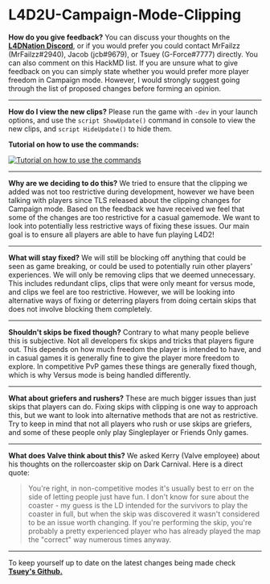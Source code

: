 # L4D2U-Campaign-Mode-Clipping

**How do you give feedback?**
You can discuss your thoughts on the [**L4DNation Discord**](https://discord.gg/SUb5aXUK6g), or if you would prefer you could contact MrFailzz (MrFailzz#2940), Jacob (jcb#9679), or Tsuey (G-Force#7777) directly. You can also comment on this HackMD list. If you are unsure what to give feedback on you can simply state whether you would prefer more player freedom in Campaign mode. However, I would strongly suggest going through the list of proposed changes before forming an opinion.

---

**How do I view the new clips?**
Please run the game with `-dev` in your launch options, and use the `script ShowUpdate()` command in console to view the new clips, and `script HideUpdate()` to hide them. 

**Tutorial on how to use the commands:**

[![**Tutorial on how to use the commands**](https://img.youtube.com/vi/eKrOtGaLWAs/0.jpg)](https://www.youtube.com/watch?v=eKrOtGaLWAs)

---

**Why are we deciding to do this?**
We tried to ensure that the clipping we added was not too restrictive during development, however we have been talking with players since TLS released about the clipping changes for Campaign mode. Based on the feedback we have received we feel that some of the changes are too restrictive for a casual gamemode. We want to look into potentially less restrictive ways of fixing these issues. Our main goal is to ensure all players are able to have fun playing L4D2!

---

**What will stay fixed?**
We will still be blocking off anything that could be seen as game breaking, or could be used to potentially ruin other players' experiences. We will only be removing clips that we deemed unnecessary. This includes redundant clips, clips that were only meant for versus mode, and clips we feel are too restrictive. However, we will be looking into alternative ways of fixing or deterring players from doing certain skips that does not involve blocking them completely.

---

**Shouldn't skips be fixed though?**
Contrary to what many people believe this is subjective. Not all developers fix skips and tricks that players figure out. This depends on how much freedom the player is intended to have, and in casual games it is generally fine to give the player more freedom to explore. In competitive PvP games these things are generally fixed though, which is why Versus mode is being handled differently.

---

**What about griefers and rushers?**
These are much bigger issues than just skips that players can do. Fixing skips with clipping is one way to approach this, but we want to look into alternative methods that are not as restrictive. Try to keep in mind that not all players who rush or use skips are griefers, and some of these people only play Singleplayer or Friends Only games.

---

**What does Valve think about this?**
We asked Kerry (Valve employee) about his thoughts on the rollercoaster skip on Dark Carnival. Here is a direct quote:
> You're right, in non-competitive modes it's usually best to err on the side of letting people just have fun. I don't know for sure about the coaster - my guess is the LD intended for the survivors to play the coaster in full, but when the skip was discovered it wasn't considered to be an issue worth changing. If you're performing the skip, you're probably a pretty experienced player who has already played the map the "correct" way numerous times anyway.

---

To keep yourself up to date on the latest changes being made check [**Tsuey's Github.**](https://github.com/Tsuey/L4D2-Community-Update)

